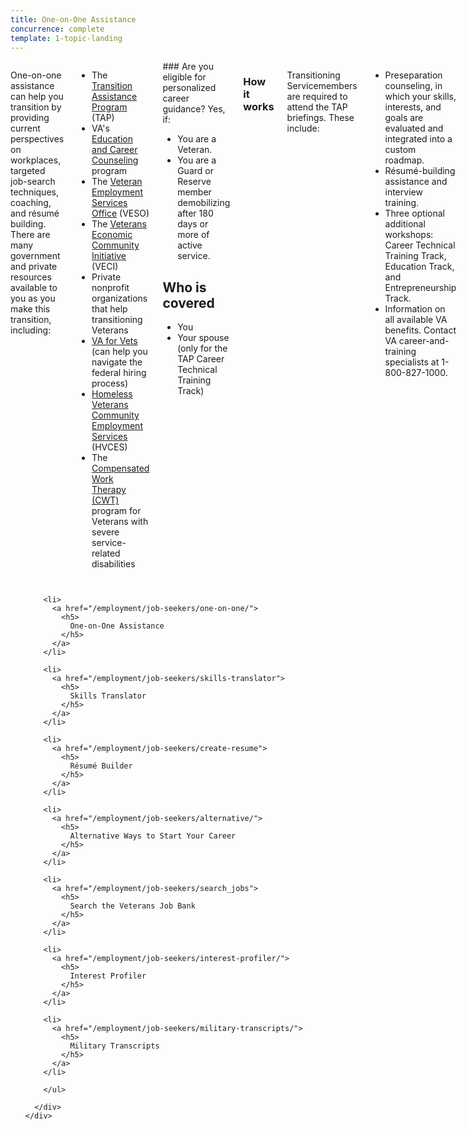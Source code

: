 ```yaml
---
title: One-on-One Assistance
concurrence: complete
template: 1-topic-landing
---
```


<div class="main" role="main" markdown="0">

<div class="section one" markdown="0">
<div class="primary" markdown="0">
<div class="row" markdown="0">
<div class="small-12 columns usa-content" markdown="1">

One-on-one assistance can help you transition by providing current perspectives on workplaces, targeted job-search techniques, coaching, and résumé building. There are many government and private resources available to you as you make this transition, including:

- The [Transition Assistance Program](http://www.benefits.va.gov/tap/) (TAP)
- VA's [Education and Career Counseling](http://www.benefits.va.gov/vocrehab/edu_voc_counseling.asp) program
- The [Veteran Employment Services Office](http://vaforvets.va.gov/) (VESO)
- The [Veterans Economic Community Initiative](https://employment.vets.gov/employment/job-seekers/veci/) (VECI)
- Private nonprofit organizations that help transitioning Veterans
- [VA for Vets](http://vaforvets.va.gov/) (can help you navigate the federal hiring process)
- [Homeless Veterans Community Employment Services](http://www.va.gov/HOMELESS/HVCES.asp) (HVCES) 
- The [Compensated Work Therapy (CWT)](http://www.va.gov/health/cwt/) program for Veterans with severe service-related disabilities

<div class="call-out" markdown="1">
### Are you eligible for personalized career guidance?
Yes, if:

- You are a Veteran.
- You are a Guard or Reserve member demobilizing after 180 days or more of active service.

## Who is covered 
- You 
- Your spouse (only for the TAP Career Technical Training Track)
</div>

### How it works
Transitioning Servicemembers are required to attend the TAP briefings. These include: 

- Preseparation counseling, in which your skills, interests, and goals are evaluated and integrated into a custom roadmap. 
- Résumé-building assistance and interview training.
- Three optional additional workshops: Career Technical Training Track, Education Track, and Entrepreneurship Track.
- Information on all available VA benefits. Contact VA career-and-training specialists at 1-800-827-1000.

##### VA's Education and Career Counseling program

For a year after transitioning out of the military and for the six months prior to separation, Servicemembers may also be eligible for VA's [Education and Career Counseling program](http://www.benefits.va.gov/vocrehab/edu_voc_counseling.asp). If you are eligible, this option focuses on those who are interested in getting the most out of their education benefits. The program includes career counseling, benefits coaching and individual support, and academic counseling. To apply, follow these simple steps: 

1.	Log in to your [eBenefits account](https://www.ebenefits.va.gov).
2.	Select Apply.
3.	Select Vocational Rehabilitation and Employment Benefits.
4.	Apply for Education and Career Counseling. Eligible Veterans will receive an invitation to a session at a regional VA office.

You might also want to work with nonprofit organizations that have been thoroughly vetted and can offer you advice, share connections, and help place you into a good job at no cost to you. The [Call of Duty Endowment](http://www.callofdutyendowment.org/partners) endorses groups that do a particularly good job of this. 

</div>
</div>
</div>

<div class="navigation">
  <div class="row">
    <div class="small-12 columns">
        <ul class="small-block-grid-1 medium-block-grid-3 cards small">

        <li>
          <a href="/employment/job-seekers/one-on-one/">
            <h5>
              One-on-One Assistance
            </h5>
          </a>
        </li>

        <li>
          <a href="/employment/job-seekers/skills-translator">
            <h5>
              Skills Translator
            </h5>
          </a>
        </li>  

        <li>
          <a href="/employment/job-seekers/create-resume">
            <h5>
              Résumé Builder
            </h5>
          </a>
        </li>

        <li>
          <a href="/employment/job-seekers/alternative/">
            <h5>
              Alternative Ways to Start Your Career 
            </h5>
          </a>
        </li>  

        <li>
          <a href="/employment/job-seekers/search_jobs">
            <h5>
              Search the Veterans Job Bank
            </h5>
          </a>
        </li>

        <li>
          <a href="/employment/job-seekers/interest-profiler/">          
            <h5>
              Interest Profiler
            </h5>
          </a>
        </li>

        <li>
          <a href="/employment/job-seekers/military-transcripts/">
            <h5>
              Military Transcripts
            </h5>
          </a>
        </li>    

        </ul>

      </div>
    </div>  
  </div>

</div>
